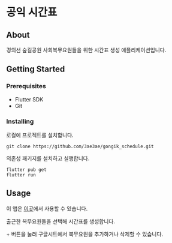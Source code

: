 # 공익 시간표

## About

경의선 숲길공원 사회복무요원들을 위한 시간표 생성 애플리케이션입니다.

## Getting Started

### Prerequisites

- Flutter SDK
- Git

### Installing

로컬에 프로젝트를 설치합니다.

```
git clone https://github.com/3ae3ae/gongik_schedule.git
```

의존성 패키지를 설치하고 실행합니다.

```
flutter pub get
flutter run
```

## Usage

이 앱은 [이곳](https://3ae3ae.github.io/gongik_schedule/)에서 사용할 수 있습니다.

출근한 복무요원들을 선택해 시간표를 생성합니다.

\+ 버튼을 눌러 구글시트에서 복무요원을 추가하거나 삭제할 수 있습니다.
